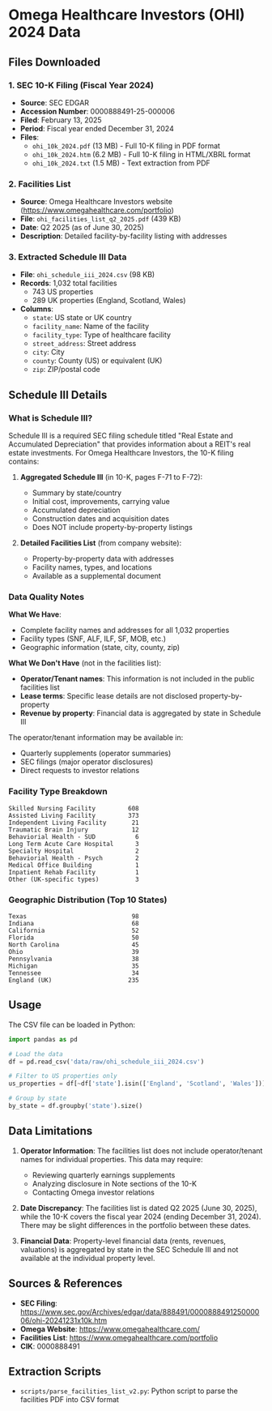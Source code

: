 # Omega Healthcare Investors (OHI) 2024 Data

## Files Downloaded

### 1. SEC 10-K Filing (Fiscal Year 2024)
- **Source**: SEC EDGAR
- **Accession Number**: 0000888491-25-000006
- **Filed**: February 13, 2025
- **Period**: Fiscal year ended December 31, 2024
- **Files**:
  - `ohi_10k_2024.pdf` (13 MB) - Full 10-K filing in PDF format
  - `ohi_10k_2024.htm` (6.2 MB) - Full 10-K filing in HTML/XBRL format
  - `ohi_10k_2024.txt` (1.5 MB) - Text extraction from PDF

### 2. Facilities List
- **Source**: Omega Healthcare Investors website (https://www.omegahealthcare.com/portfolio)
- **File**: `ohi_facilities_list_q2_2025.pdf` (439 KB)
- **Date**: Q2 2025 (as of June 30, 2025)
- **Description**: Detailed facility-by-facility listing with addresses

### 3. Extracted Schedule III Data
- **File**: `ohi_schedule_iii_2024.csv` (98 KB)
- **Records**: 1,032 total facilities
  - 743 US properties
  - 289 UK properties (England, Scotland, Wales)
- **Columns**:
  - `state`: US state or UK country
  - `facility_name`: Name of the facility
  - `facility_type`: Type of healthcare facility
  - `street_address`: Street address
  - `city`: City
  - `county`: County (US) or equivalent (UK)
  - `zip`: ZIP/postal code

## Schedule III Details

### What is Schedule III?
Schedule III is a required SEC filing schedule titled "Real Estate and Accumulated Depreciation" that provides information about a REIT's real estate investments. For Omega Healthcare Investors, the 10-K filing contains:

1. **Aggregated Schedule III** (in 10-K, pages F-71 to F-72):
   - Summary by state/country
   - Initial cost, improvements, carrying value
   - Accumulated depreciation
   - Construction dates and acquisition dates
   - Does NOT include property-by-property listings

2. **Detailed Facilities List** (from company website):
   - Property-by-property data with addresses
   - Facility names, types, and locations
   - Available as a supplemental document

### Data Quality Notes

**What We Have**:
- Complete facility names and addresses for all 1,032 properties
- Facility types (SNF, ALF, ILF, SF, MOB, etc.)
- Geographic information (state, city, county, zip)

**What We Don't Have** (not in the facilities list):
- **Operator/Tenant names**: This information is not included in the public facilities list
- **Lease terms**: Specific lease details are not disclosed property-by-property
- **Revenue by property**: Financial data is aggregated by state in Schedule III

The operator/tenant information may be available in:
- Quarterly supplements (operator summaries)
- SEC filings (major operator disclosures)
- Direct requests to investor relations

### Facility Type Breakdown

```
Skilled Nursing Facility         608
Assisted Living Facility         373
Independent Living Facility       21
Traumatic Brain Injury            12
Behaviorial Health - SUD           6
Long Term Acute Care Hospital      3
Specialty Hospital                 2
Behaviorial Health - Psych         2
Medical Office Building            1
Inpatient Rehab Facility           1
Other (UK-specific types)          3
```

### Geographic Distribution (Top 10 States)

```
Texas                             98
Indiana                           68
California                        52
Florida                           50
North Carolina                    45
Ohio                              39
Pennsylvania                      38
Michigan                          35
Tennessee                         34
England (UK)                     235
```

## Usage

The CSV file can be loaded in Python:

```python
import pandas as pd

# Load the data
df = pd.read_csv('data/raw/ohi_schedule_iii_2024.csv')

# Filter to US properties only
us_properties = df[~df['state'].isin(['England', 'Scotland', 'Wales'])]

# Group by state
by_state = df.groupby('state').size()
```

## Data Limitations

1. **Operator Information**: The facilities list does not include operator/tenant names for individual properties. This data may require:
   - Reviewing quarterly earnings supplements
   - Analyzing disclosure in Note sections of the 10-K
   - Contacting Omega investor relations

2. **Date Discrepancy**: The facilities list is dated Q2 2025 (June 30, 2025), while the 10-K covers the fiscal year 2024 (ending December 31, 2024). There may be slight differences in the portfolio between these dates.

3. **Financial Data**: Property-level financial data (rents, revenues, valuations) is aggregated by state in the SEC Schedule III and not available at the individual property level.

## Sources & References

- **SEC Filing**: https://www.sec.gov/Archives/edgar/data/888491/000088849125000006/ohi-20241231x10k.htm
- **Omega Website**: https://www.omegahealthcare.com/
- **Facilities List**: https://www.omegahealthcare.com/portfolio
- **CIK**: 0000888491

## Extraction Scripts

- `scripts/parse_facilities_list_v2.py`: Python script to parse the facilities PDF into CSV format
